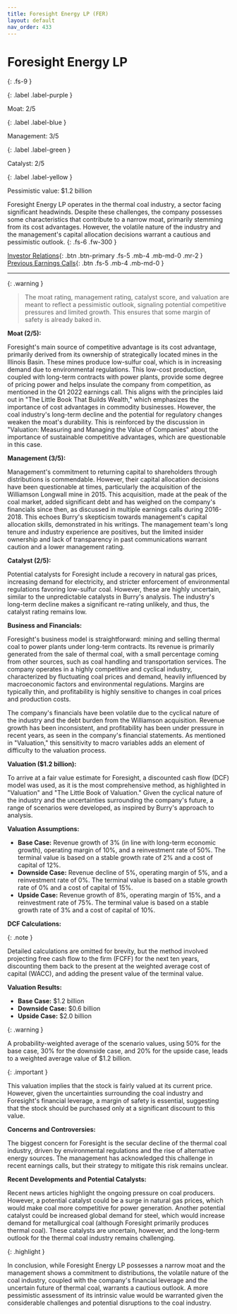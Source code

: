 ```yaml
---
title: Foresight Energy LP (FER)
layout: default
nav_order: 433
---
```


# Foresight Energy LP
{: .fs-9 }

{: .label .label-purple }

Moat: 2/5

{: .label .label-blue }

Management: 3/5

{: .label .label-green }

Catalyst: 2/5

{: .label .label-yellow }

Pessimistic value: $1.2 billion

Foresight Energy LP operates in the thermal coal industry, a sector facing significant headwinds. Despite these challenges, the company possesses some characteristics that contribute to a narrow moat, primarily stemming from its cost advantages. However, the volatile nature of the industry and the management's capital allocation decisions warrant a cautious and pessimistic outlook.
{: .fs-6 .fw-300 }

[Investor Relations](https://www.google.com/search?q=FER+investor+relations){: .btn .btn-primary .fs-5 .mb-4 .mb-md-0 .mr-2 }
[Previous Earnings Calls](https://discountingcashflows.com/company/FER/transcripts/){: .btn .fs-5 .mb-4 .mb-md-0 }

---

{: .warning } 
>The moat rating, management rating, catalyst score, and valuation are meant to reflect a pessimistic outlook, signaling potential competitive pressures and limited growth. This ensures that some margin of safety is already baked in.


**Moat (2/5):**

Foresight's main source of competitive advantage is its cost advantage, primarily derived from its ownership of strategically located mines in the Illinois Basin. These mines produce low-sulfur coal, which is in increasing demand due to environmental regulations. This low-cost production, coupled with long-term contracts with power plants, provide some degree of pricing power and helps insulate the company from competition, as mentioned in the Q1 2022 earnings call. This aligns with the principles laid out in "The Little Book That Builds Wealth," which emphasizes the importance of cost advantages in commodity businesses. However, the coal industry's long-term decline and the potential for regulatory changes weaken the moat's durability. This is reinforced by the discussion in "Valuation: Measuring and Managing the Value of Companies" about the importance of sustainable competitive advantages, which are questionable in this case.

**Management (3/5):**

Management's commitment to returning capital to shareholders through distributions is commendable. However, their capital allocation decisions have been questionable at times, particularly the acquisition of the Williamson Longwall mine in 2015.  This acquisition, made at the peak of the coal market, added significant debt and has weighed on the company's financials since then, as discussed in multiple earnings calls during 2016-2018. This echoes Burry's skepticism towards management's capital allocation skills, demonstrated in his writings. The management team's long tenure and industry experience are positives, but the limited insider ownership and lack of transparency in past communications warrant caution and a lower management rating.

**Catalyst (2/5):**

Potential catalysts for Foresight include a recovery in natural gas prices, increasing demand for electricity, and stricter enforcement of environmental regulations favoring low-sulfur coal. However, these are highly uncertain, similar to the unpredictable catalysts in Burry's analysis. The industry's long-term decline makes a significant re-rating unlikely, and thus, the catalyst rating remains low.

**Business and Financials:**

Foresight's business model is straightforward: mining and selling thermal coal to power plants under long-term contracts.  Its revenue is primarily generated from the sale of thermal coal, with a small percentage coming from other sources, such as coal handling and transportation services.  The company operates in a highly competitive and cyclical industry, characterized by fluctuating coal prices and demand, heavily influenced by macroeconomic factors and environmental regulations. Margins are typically thin, and profitability is highly sensitive to changes in coal prices and production costs.

The company's financials have been volatile due to the cyclical nature of the industry and the debt burden from the Williamson acquisition.  Revenue growth has been inconsistent, and profitability has been under pressure in recent years, as seen in the company's financial statements.  As mentioned in "Valuation," this sensitivity to macro variables adds an element of difficulty to the valuation process.

**Valuation ($1.2 billion):**

To arrive at a fair value estimate for Foresight, a discounted cash flow (DCF) model was used, as it is the most comprehensive method, as highlighted in "Valuation" and "The Little Book of Valuation."  Given the cyclical nature of the industry and the uncertainties surrounding the company's future, a range of scenarios were developed, as inspired by Burry's approach to analysis.  

**Valuation Assumptions:**

* **Base Case:** Revenue growth of 3% (in line with long-term economic growth), operating margin of 10%, and a reinvestment rate of 50%. The terminal value is based on a stable growth rate of 2% and a cost of capital of 12%.
* **Downside Case:** Revenue decline of 5%, operating margin of 5%, and a reinvestment rate of 0%. The terminal value is based on a stable growth rate of 0% and a cost of capital of 15%.
* **Upside Case:** Revenue growth of 8%, operating margin of 15%, and a reinvestment rate of 75%. The terminal value is based on a stable growth rate of 3% and a cost of capital of 10%.

**DCF Calculations:**

{: .note }

Detailed calculations are omitted for brevity, but the method involved projecting free cash flow to the firm (FCFF) for the next ten years, discounting them back to the present at the weighted average cost of capital (WACC), and adding the present value of the terminal value.

**Valuation Results:**

* **Base Case:** $1.2 billion
* **Downside Case:** $0.6 billion
* **Upside Case:** $2.0 billion


{: .warning }

A probability-weighted average of the scenario values, using 50% for the base case, 30% for the downside case, and 20% for the upside case, leads to a weighted average value of $1.2 billion.


{: .important }

This valuation implies that the stock is fairly valued at its current price. However, given the uncertainties surrounding the coal industry and Foresight's financial leverage, a margin of safety is essential, suggesting that the stock should be purchased only at a significant discount to this value.



**Concerns and Controversies:**

The biggest concern for Foresight is the secular decline of the thermal coal industry, driven by environmental regulations and the rise of alternative energy sources. The management has acknowledged this challenge in recent earnings calls, but their strategy to mitigate this risk remains unclear.

**Recent Developments and Potential Catalysts:**

Recent news articles highlight the ongoing pressure on coal producers.  However, a potential catalyst could be a surge in natural gas prices, which would make coal more competitive for power generation. Another potential catalyst could be increased global demand for steel, which would increase demand for metallurgical coal (although Foresight primarily produces thermal coal). These catalysts are uncertain, however, and the long-term outlook for the thermal coal industry remains challenging.

{: .highlight }

In conclusion, while Foresight Energy LP possesses a narrow moat and the management shows a commitment to distributions, the volatile nature of the coal industry, coupled with the company's financial leverage and the uncertain future of thermal coal, warrants a cautious outlook. A more pessimistic assessment of its intrinsic value would be warranted given the considerable challenges and potential disruptions to the coal industry.